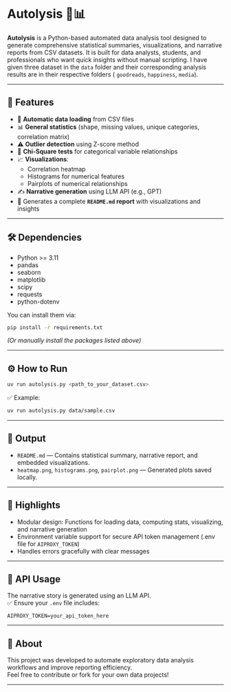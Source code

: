 
# Autolysis 🧠📊

**Autolysis** is a Python-based automated data analysis tool designed to generate comprehensive statistical summaries, visualizations, and narrative reports from CSV datasets. It is built for data analysts, students, and professionals who want quick insights without manual scripting.
I have given three dataset in the `data` folder and their corresponding analysis results are in their respective folders ( `goodreads`, `happiness`, `media`).

---

## 🚀 Features

- 📂 **Automatic data loading** from CSV files  
- 📊 **General statistics** (shape, missing values, unique categories, correlation matrix)  
- ⚠️ **Outlier detection** using Z-score method  
- 🔎 **Chi-Square tests** for categorical variable relationships  
- 📈 **Visualizations**:
  - Correlation heatmap
  - Histograms for numerical features
  - Pairplots of numerical relationships  
- ✍️ **Narrative generation** using LLM API (e.g., GPT)  
- 📝 Generates a complete **`README.md` report** with visualizations and insights

---

## 🛠 Dependencies

- Python >= 3.11  
- pandas  
- seaborn  
- matplotlib  
- scipy  
- requests  
- python-dotenv  

You can install them via:
```bash
pip install -r requirements.txt
```
*(Or manually install the packages listed above)*

---

## ⚙️ How to Run

```bash
uv run autolysis.py <path_to_your_dataset.csv>
```
✅ Example:
```bash
uv run autolysis.py data/sample.csv
```

---

## 📁 Output

- `README.md` — Contains statistical summary, narrative report, and embedded visualizations.
- `heatmap.png`, `histograms.png`, `pairplot.png` — Generated plots saved locally.

---

## 🌟 Highlights

- Modular design: Functions for loading data, computing stats, visualizing, and narrative generation  
- Environment variable support for secure API token management (.env file for `AIPROXY_TOKEN`)  
- Handles errors gracefully with clear messages  

---

## 🔐 API Usage

The narrative story is generated using an LLM API.  
✅ Ensure your `.env` file includes:
```
AIPROXY_TOKEN=your_api_token_here
```

---

## 📣 About

This project was developed to automate exploratory data analysis workflows and improve reporting efficiency.  
Feel free to contribute or fork for your own data projects!

---
